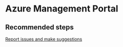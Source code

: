 <properties
	pageTitle="Tools/SQL Operations Studio"
	description="Tools/SQL Operations Studio"
	service="microsoft.sql"
	resource="servers"
	authors="MladjoA"
	displayOrder=""
	selfHelpType="generic"
	supportTopicIds="32613338"
	resourceTags=""
	productPesIds="16259"
	cloudEnvironments="public"
/>

# Azure Management Portal

## **Recommended steps**
[Report issues and make suggestions](https://github.com/microsoft/azuredatastudio/issues)
